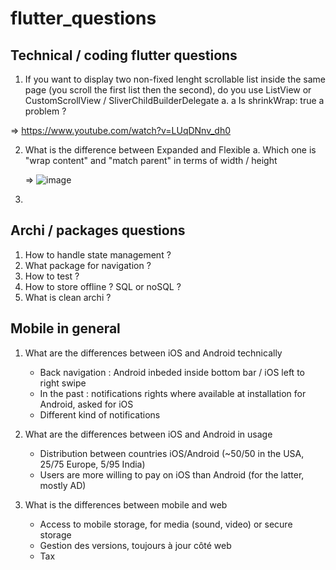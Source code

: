 # flutter_questions

## Technical / coding flutter questions 

1. If you want to display two non-fixed lenght scrollable list inside the same page (you scroll the first list then the second), do you use ListView or CustomScrollView / SliverChildBuilderDelegate 
   a. a Is shrinkWrap: true a problem ?
  
  => https://www.youtube.com/watch?v=LUqDNnv_dh0

2. What is the difference between Expanded and Flexible
   a. Which one is "wrap content" and "match parent" in terms of width / height

   => ![image](https://github.com/dleurs/flutter_questions/assets/58068925/d220e5d1-7f09-40aa-8349-0d018b5e396b)

3. 


## Archi / packages questions

1. How to handle state management ?
2. What package for navigation ?
3. How to test ?
4. How to store offline ? SQL or noSQL ?
5. What is clean archi ?


## Mobile in general

1. What are the differences between iOS and Android technically
   - Back navigation : Android inbeded inside bottom bar / iOS left to right swipe
   - In the past : notifications rights where available at installation for Android, asked for iOS
   - Different kind of notifications
  

2. What are the differences between iOS and Android in usage
   - Distribution between countries iOS/Android (~50/50 in the USA, 25/75 Europe, 5/95 India)
   - Users are more willing to pay on iOS than Android (for the latter, mostly AD)

3. What is the differences between mobile and web
   - Access to mobile storage, for media (sound, video) or secure storage
   - Gestion des versions, toujours à jour côté web
   - Tax



